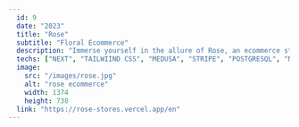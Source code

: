 ```yaml
---
  id: 9
  date: "2023"
  title: "Rose"
  subtitle: "Floral Ecommerce"
  description: "Immerse yourself in the allure of Rose, an ecommerce store that combines the power of Nextjs and Medusa to create a seamless online shopping experience for flower enthusiasts."
  techs: ["NEXT", "TAILWIIND CSS", "MEDUSA", "STRIPE", "POSTGRESQL", "NORTHFLANK", "VERCEL"]
  image:
    src: "/images/rose.jpg"
    alt: "rose ecommerce"
    width: 1374
    height: 738
  link: "https://rose-stores.vercel.app/en"
---
```


